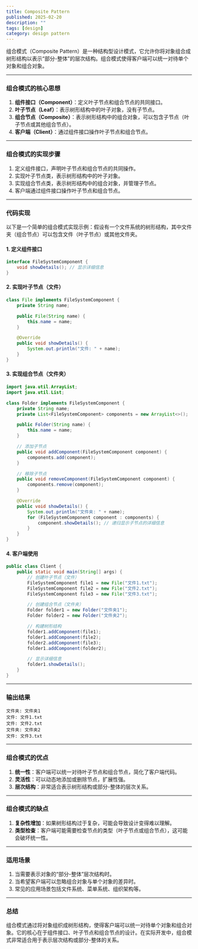 ```yaml
---
title: Composite Pattern
published: 2025-02-20
description: ""
tags: [design]
category: design pattern
---
```


组合模式（Composite Pattern）是一种结构型设计模式，它允许你将对象组合成树形结构以表示“部分-整体”的层次结构。组合模式使得客户端可以统一对待单个对象和组合对象。

---

### **组合模式的核心思想**
1. **组件接口（Component）**：定义叶子节点和组合节点的共同接口。
2. **叶子节点（Leaf）**：表示树形结构中的叶子对象，没有子节点。
3. **组合节点（Composite）**：表示树形结构中的组合对象，可以包含子节点（叶子节点或其他组合节点）。
4. **客户端（Client）**：通过组件接口操作叶子节点和组合节点。

---

### **组合模式的实现步骤**
1. 定义组件接口，声明叶子节点和组合节点的共同操作。
2. 实现叶子节点类，表示树形结构中的叶子对象。
3. 实现组合节点类，表示树形结构中的组合对象，并管理子节点。
4. 客户端通过组件接口操作叶子节点和组合节点。

---

### **代码实现**

以下是一个简单的组合模式实现示例：假设有一个文件系统的树形结构，其中文件夹（组合节点）可以包含文件（叶子节点）或其他文件夹。

#### **1. 定义组件接口**
```java
interface FileSystemComponent {
    void showDetails(); // 显示详细信息
}
```

#### **2. 实现叶子节点（文件）**
```java
class File implements FileSystemComponent {
    private String name;

    public File(String name) {
        this.name = name;
    }

    @Override
    public void showDetails() {
        System.out.println("文件: " + name);
    }
}
```

#### **3. 实现组合节点（文件夹）**
```java
import java.util.ArrayList;
import java.util.List;

class Folder implements FileSystemComponent {
    private String name;
    private List<FileSystemComponent> components = new ArrayList<>();

    public Folder(String name) {
        this.name = name;
    }

    // 添加子节点
    public void addComponent(FileSystemComponent component) {
        components.add(component);
    }

    // 移除子节点
    public void removeComponent(FileSystemComponent component) {
        components.remove(component);
    }

    @Override
    public void showDetails() {
        System.out.println("文件夹: " + name);
        for (FileSystemComponent component : components) {
            component.showDetails(); // 递归显示子节点的详细信息
        }
    }
}
```

#### **4. 客户端使用**
```java
public class Client {
    public static void main(String[] args) {
        // 创建叶子节点（文件）
        FileSystemComponent file1 = new File("文件1.txt");
        FileSystemComponent file2 = new File("文件2.txt");
        FileSystemComponent file3 = new File("文件3.txt");

        // 创建组合节点（文件夹）
        Folder folder1 = new Folder("文件夹1");
        Folder folder2 = new Folder("文件夹2");

        // 构建树形结构
        folder1.addComponent(file1);
        folder1.addComponent(file2);
        folder2.addComponent(file3);
        folder1.addComponent(folder2);

        // 显示详细信息
        folder1.showDetails();
    }
}
```

---

### **输出结果**
```
文件夹: 文件夹1
文件: 文件1.txt
文件: 文件2.txt
文件夹: 文件夹2
文件: 文件3.txt
```

---

### **组合模式的优点**
1. **统一性**：客户端可以统一对待叶子节点和组合节点，简化了客户端代码。
2. **灵活性**：可以动态地添加或删除节点，扩展性强。
3. **层次结构**：非常适合表示树形结构或部分-整体的层次关系。

---

### **组合模式的缺点**
1. **复杂性增加**：如果树形结构过于复杂，可能会导致设计变得难以理解。
2. **类型检查**：客户端可能需要检查节点的类型（叶子节点或组合节点），这可能会破坏统一性。

---

### **适用场景**
1. 当需要表示对象的“部分-整体”层次结构时。
2. 当希望客户端可以忽略组合对象与单个对象的差异时。
3. 常见的应用场景包括文件系统、菜单系统、组织架构等。

---

### **总结**
组合模式通过将对象组织成树形结构，使得客户端可以统一对待单个对象和组合对象。它的核心在于组件接口、叶子节点和组合节点的设计。在实际开发中，组合模式非常适合用于表示层次结构或部分-整体的关系。

